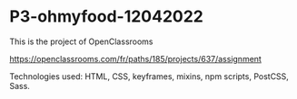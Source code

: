 # P3-ohmyfood-12042022

This is the project of OpenClassrooms

https://openclassrooms.com/fr/paths/185/projects/637/assignment

Technologies used: HTML, CSS, keyframes, mixins, npm scripts, PostCSS, Sass.
